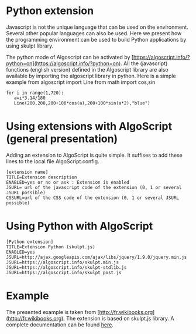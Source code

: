 Python extension
=======================
Javascript is not the unique language that can be used on the environment. Several other popular languages can also be used. Here we present how the programming environment can be used to build Python applications by using skulpt library. 

The python mode of Algoscript can be activated by [https://algoscript.info/?python=on](https://algoscript.info/?python=on).
All the (javascript) functions (english version) defined in the Algoscript library are also available by importing the algoscript library in python. Here is a simple example
	from algoscript import Line
	from math import cos,sin
	
	for i in range(1,720):
  	   a=i*3.14/180
	   Line(200,200,200+100*cos(a),200+100*sin(a*2),"blue")


# Using extensions with AlgoScript (general presentation)
Adding an extension to AlgoScript is quite simple. It suffises to add these lines to the local file AlgoScript.config. 

	[extension name]
	TITLE=Extension description
	ENABLED=yes or no or ask : Extension is enabled
	JSURL= url of the javascript code of the extension (0, 1 or several JSURL possible)
	CSSURL=url of the CSS code of the extension (0, 1 or several JSURL possible)

# Using Python with AlgoScript

	[Python extension]
	TITLE=Extension Python (skulpt.js)
	ENABLED=yes
	JSURL=http://ajax.googleapis.com/ajax/libs/jquery/1.9.0/jquery.min.js
	JSURL=https://algoscript.info/skulpt.min.js
	JSURL=https://algoscript.info/skulpt-stdlib.js
	JSURL=https://algoscript.info/skulpt_post.js

# Example

The presented example is taken from [http://fr.wikibooks.org](http://fr.wikibooks.org).
The extension is based on skulpt.js library. A complete documentation can be found [here](http://www.skulpt.org/ "Skulpt.js").
